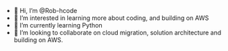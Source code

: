 - 👋 Hi, I’m @Rob-hcode
- 👀 I’m interested in learning more about coding, and building on AWS
- 🌱 I’m currently learning Python
- 💞️ I’m looking to collaborate on cloud migration, solution architecture and building on AWS.


<!---
Rob-hcode/Rob-hcode is a ✨ special ✨ repository because its `README.md` (this file) appears on your GitHub profile.
You can click the Preview link to take a look at your changes.
--->
